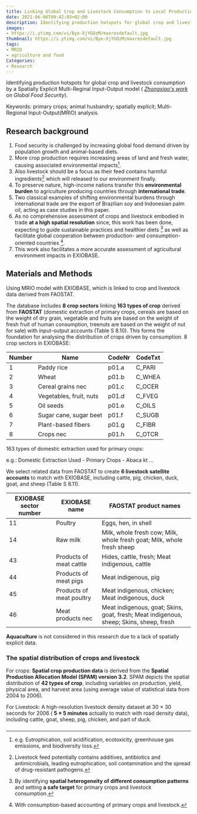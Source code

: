 ```yaml
---
title: Linking Global Crop and Livestock Consumption to Local Production Hotspots
date: 2021-06-06T09:42:03+02:00
description: Identifying production hotspots for global crop and livestock consumption by a Spatially Explicit Multi-Reginal Input-Output model
images:
- https://i.ytimg.com/vi/Bye-XjYGOzM/maxresdefault.jpg
thumbnail: https://i.ytimg.com/vi/Bye-XjYGOzM/maxresdefault.jpg
tags:
- MRIO
- agriculture and food
Categories:
- Research
---
```


Identifying production hotspots for global crop and livestock consumption by a Spatially Explicit Multi-Reginal Input-Output model ( *[Zhongxiao's work](https://www.sciencedirect.com/science/article/pii/S2211912419300276)* on *Global Food Security*).

Keywords: primary crops; animal husbandry; spatially explicit; Multi-Regional Input-Output(MRIO) analysis.

## Research background

1. Food security is challenged by increasing global food demand driven by population growth and animal-based diets.
2. More crop production requires increasing areas of land and fresh water, causing associated environmental impacts[^1].
3. Also livestock should be a focus as their feed contains harmful ingredients[^2] which will released to our environment finally.
4. To preserve nature, high-income nations transfer this **environmental burden** to agriculture producing countries through **international trade**.
5. Two classical examples of shifting environmental burdens through international trade are the export of Brazilian soy and Indonesian palm oil, acting as case studies in this paper.
6. As no comprehensive assessment of crops and livestock embodied in trade **at a high spatial resolution** since, this work has been done, expecting to guide sustainable practices and healthier diets [^3] as well as facilitate global cooperation between production- and consumption-oriented countries [^4].
7. This work also facilitates a more accurate assessment of agricultural environment impacts in EXIOBASE.

## Materials and Methods

Using MRIO model with EXIOBASE, which is linked to crop and livestock data derived from FAOSTAT.

The database includes **8 crop sectors** linking **163 types of crop** derived from **FAOSTAT** (domestic extraction of primary crops, cereals are based on the weight of dry grain, vegetable and fruits are based on the weight of fresh fruit of human consumption, treenuts are based on the weight of nut for sale) with input-output accounts (Table S 8.10). This forms the
foundation for analysing the distribution of crops driven by consumption.
8 crop sectors in EXIOBASE:

| Number | Name	| CodeNr	| CodeTxt |
| --- | --- | --- | --- |
| 1	| Paddy rice	| p01.a	| C_PARI|
| 2	| Wheat	| p01.b	| C_WHEA|
| 3	| Cereal grains nec	| p01.c	| C_OCER|
| 4	| Vegetables, fruit, nuts	| p01.d	| C_FVEG|
| 5	| Oil seeds	| p01.e	|C_OILS|
| 6	| Sugar cane, sugar beet	| p01.f	| C_SUGB|
| 7	| Plant-based fibers	| p01.g	| C_FIBR|
| 8	| Crops nec	| p01.h	| C_OTCR|

163 types of domestic extraction used for primary crops:

e.g.:
Domestic Extraction Used - Primary Crops - Abaca	kt
...

We select related data from FAOSTAT to create **6 livestock satellite accounts** to match with EXIOBASE, including cattle, pig, chicken, duck, goat, and sheep (Table S 8.11).

|EXIOBASE sector number| EXIOBASE name| FAOSTAT product names|
| --- | --- | --- |
|11 |Poultry |Eggs, hen, in shell|
|14 |Raw milk |Milk, whole fresh cow; Milk, whole fresh goat; Milk, whole fresh sheep|
|43 |Products of meat cattle |Hides, cattle, fresh; Meat indigenous, cattle|
|44 |Products of meat pigs| Meat indigenous, pig|
|45 |Products of meat poultry| Meat indigenous, chicken; Meat indigenous, duck|
|46 |Meat products nec |Meat indigenous, goat; Skins, goat, fresh; Meat indigenous, sheep; Skins, sheep, fresh|


**Aquaculture** is not considered in this research due to a lack of spatially explicit data.

### The spatial distribution of crops and livestock

For crops:
**Spatial crop production data** is derived from the **Spatial Production Allocation Model (SPAM) version 3.2**.
SPAM depicts the spatial distribution of **42 types of crop**, including variables on production, yield, physical area, and harvest area (using average value of statistical data from 2004 to 2006).

For Livestock:
A high-resolution livestock density dataset at 30 × 30 seconds for 2006 ( **5 × 5 minutes** actually to match with road density data), including cattle, goat, sheep, pig, chicken, and part of duck.

### 



[^1]: e.g. Eutrophication, soil acidification, ecotoxicity, greenhouse gas emissions, and biodiversity loss.
[^2]: Livestock feed potentially contains additives, antibiotics and antimicrobials, leading eutrophication, soil contamination and the spread of drug-resistant pathogens.
[^3]: By identifying **spatial heterogeneity of different consumption patterns** and setting **a safe target** for primary crops and livestock consumption.
[^4]: With consumption-based accounting of primary crops and livestock.
